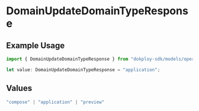 # DomainUpdateDomainTypeResponse

## Example Usage

```typescript
import { DomainUpdateDomainTypeResponse } from "dokploy-sdk/models/operations";

let value: DomainUpdateDomainTypeResponse = "application";
```

## Values

```typescript
"compose" | "application" | "preview"
```